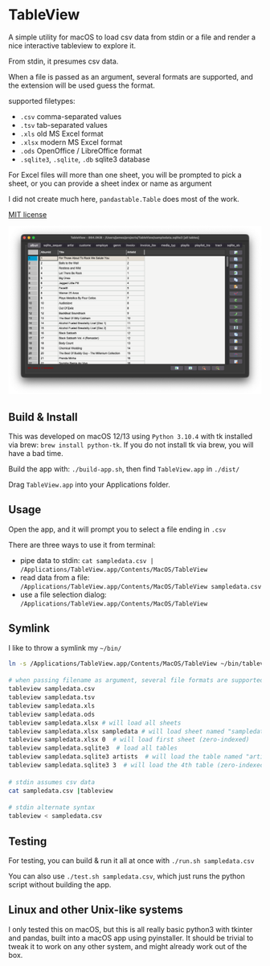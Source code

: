 # TableView

A simple utility for macOS to load csv data from stdin or a file and render a nice interactive tableview to explore it.

From stdin, it presumes csv data. 

When a file is passed as an argument, several formats are supported, and the extension will be used guess the format.

supported filetypes:
* `.csv` comma-separated values
* `.tsv` tab-separated values
* `.xls` old MS Excel format
* `.xlsx` modern MS Excel format
* `.ods` OpenOffice / LibreOffice format
* `.sqlite3`, `.sqlite`, `.db` sqlite3 database

For Excel files will more than one sheet, you will be prompted to pick a sheet, or you can provide a sheet index or name as argument

I did not create much here, `pandastable.Table` does most of the work.


[MIT license](License.txt)

![screenshot](screenshot.png)

## Build & Install

This was developed on macOS 12/13 using `Python 3.10.4` with tk installed via brew: `brew install python-tk`. 
If you do not install tk via brew, you will have a bad time.

Build the app with: `./build-app.sh`, then find `TableView.app` in `./dist/` 

Drag `TableView.app` into your Applications folder.

## Usage

Open the app, and it will prompt you to select a file ending in `.csv`

There are three ways to use it from terminal:
* pipe data to stdin: `cat sampledata.csv | /Applications/TableView.app/Contents/MacOS/TableView`
* read data from a file: `/Applications/TableView.app/Contents/MacOS/TableView sampledata.csv`
* use a file selection dialog: `/Applications/TableView.app/Contents/MacOS/TableView`


## Symlink
I like to throw a symlink my `~/bin/`
```bash
ln -s /Applications/TableView.app/Contents/MacOS/TableView ~/bin/tableview

# when passing filename as argument, several file formats are supported
tableview sampledata.csv
tableview sampledata.tsv
tableview sampledata.xls
tableview sampledata.ods
tableview sampledata.xlsx # will load all sheets
tableview sampledata.xlsx sampledata # will load sheet named "sampledata"
tableview sampledata.xlsx 0  # will load first sheet (zero-indexed)
tableview sampledata.sqlite3  # load all tables
tableview sampledata.sqlite3 artists  # will load the table named "artists"
tableview sampledata.sqlite3 3  # will load the 4th table (zero-indexed)

# stdin assumes csv data
cat sampledata.csv |tableview

# stdin alternate syntax
tableview < sampledata.csv
```

## Testing

For testing, you can build & run it all at once with `./run.sh sampledata.csv`

You can also use `./test.sh sampledata.csv`, which just runs the python script without building the app.

## Linux and other Unix-like systems

I only tested this on macOS, but this is all really basic python3 with tkinter and pandas, built into a macOS app using pyinstaller. It should be trivial to tweak it to work on any other system, and might already work out of the box.
